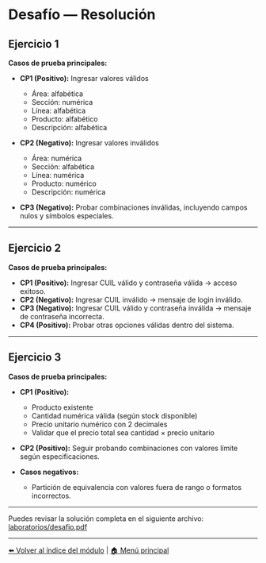 # Desafío — Resolución

## Ejercicio 1

**Casos de prueba principales:**

- **CP1 (Positivo):** Ingresar valores válidos  
  - Área: alfabética  
  - Sección: numérica  
  - Línea: alfabética  
  - Producto: alfabético  
  - Descripción: alfabética

- **CP2 (Negativo):** Ingresar valores inválidos  
  - Área: numérica  
  - Sección: alfabética  
  - Línea: numérica  
  - Producto: numérico  
  - Descripción: numérica

- **CP3 (Negativo):** Probar combinaciones inválidas, incluyendo campos nulos y símbolos especiales.

---

## Ejercicio 2

**Casos de prueba principales:**

- **CP1 (Positivo):** Ingresar CUIL válido y contraseña válida → acceso exitoso.
- **CP2 (Negativo):** Ingresar CUIL inválido → mensaje de login inválido.
- **CP3 (Negativo):** Ingresar CUIL válido y contraseña inválida → mensaje de contraseña incorrecta.
- **CP4 (Positivo):** Probar otras opciones válidas dentro del sistema.

---

## Ejercicio 3

**Casos de prueba principales:**

- **CP1 (Positivo):**  
  - Producto existente  
  - Cantidad numérica válida (según stock disponible)  
  - Precio unitario numérico con 2 decimales  
  - Validar que el precio total sea cantidad × precio unitario

- **CP2 (Positivo):** Seguir probando combinaciones con valores límite según especificaciones.

- **Casos negativos:**  
  - Partición de equivalencia con valores fuera de rango o formatos incorrectos.

---

Puedes revisar la solución completa en el siguiente archivo:  
[laboratorios/desafio.pdf](laboratorios/desafio.pdf)

---

[⬅️ Volver al índice del módulo](../modulo2_Casos%20de%20prueba.md) | [🏠 Menú principal](../README.md)
